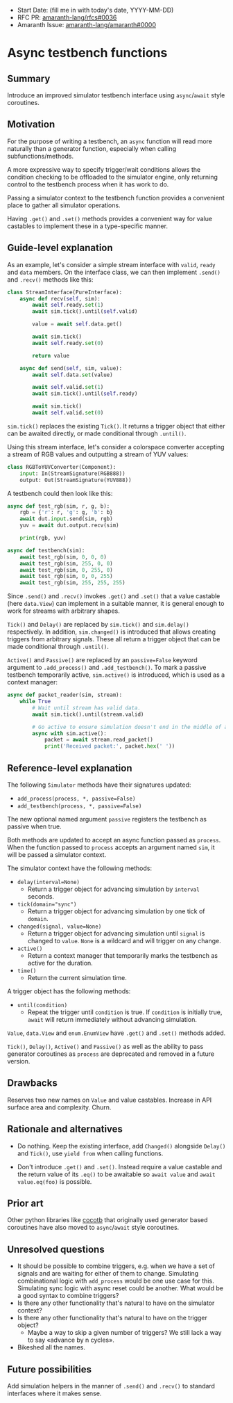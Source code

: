 - Start Date: (fill me in with today's date, YYYY-MM-DD)
- RFC PR: [amaranth-lang/rfcs#0036](https://github.com/amaranth-lang/rfcs/pull/0036)
- Amaranth Issue: [amaranth-lang/amaranth#0000](https://github.com/amaranth-lang/amaranth/issues/0000)

# Async testbench functions

## Summary
[summary]: #summary

Introduce an improved simulator testbench interface using `async`/`await` style coroutines.

## Motivation
[motivation]: #motivation

For the purpose of writing a testbench, an `async` function will read more naturally than a generator function, especially when calling subfunctions/methods.

A more expressive way to specify trigger/wait conditions allows the condition checking to be offloaded to the simulator engine, only returning control to the testbench process when it has work to do.

Passing a simulator context to the testbench function provides a convenient place to gather all simulator operations.

Having `.get()` and `.set()` methods provides a convenient way for value castables to implement these in a type-specific manner.

## Guide-level explanation
[guide-level-explanation]: #guide-level-explanation

As an example, let's consider a simple stream interface with `valid`, `ready` and `data` members.
On the interface class, we can then implement `.send()` and `.recv()` methods like this:

```python
class StreamInterface(PureInterface):
    async def recv(self, sim):
        await self.ready.set(1)
        await sim.tick().until(self.valid)

        value = await self.data.get()

        await sim.tick()
        await self.ready.set(0)

        return value

    async def send(self, sim, value):
        await self.data.set(value)

        await self.valid.set(1)
        await sim.tick().until(self.ready)

        await sim.tick()
        await self.valid.set(0)
```

`sim.tick()` replaces the existing `Tick()`. It returns a trigger object that either can be awaited directly, or made conditional through `.until()`.

Using this stream interface, let's consider a colorspace converter accepting a stream of RGB values and outputting a stream of YUV values:

```python
class RGBToYUVConverter(Component):
    input: In(StreamSignature(RGB888))
    output: Out(StreamSignature(YUV888))
```

A testbench could then look like this:

```python
async def test_rgb(sim, r, g, b):
    rgb = {'r': r, 'g': g, 'b': b}
    await dut.input.send(sim, rgb)
    yuv = await dut.output.recv(sim)

    print(rgb, yuv)

async def testbench(sim):
    await test_rgb(sim, 0, 0, 0)
    await test_rgb(sim, 255, 0, 0)
    await test_rgb(sim, 0, 255, 0)
    await test_rgb(sim, 0, 0, 255)
    await test_rgb(sim, 255, 255, 255)
```

Since `.send()` and `.recv()` invokes `.get()` and `.set()` that a value castable (here `data.View`) can implement in a suitable manner, it is general enough to work for streams with arbitrary shapes.

`Tick()` and `Delay()` are replaced by `sim.tick()` and `sim.delay()` respectively.
In addition, `sim.changed()` is introduced that allows creating triggers from arbitrary signals.
These all return a trigger object that can be made conditional through `.until()`.

`Active()` and `Passive()` are replaced by an `passive=False` keyword argument to `.add_process()` and `.add_testbench()`.
To mark a passive testbench temporarily active, `sim.active()` is introduced, which is used as a context manager:

```python
async def packet_reader(sim, stream):
    while True
        # Wait until stream has valid data.
        await sim.tick().until(stream.valid)

        # Go active to ensure simulation doesn't end in the middle of a packet.
        async with sim.active():
            packet = await stream.read_packet()
            print('Received packet:', packet.hex(' '))
```

## Reference-level explanation
[reference-level-explanation]: #reference-level-explanation

The following `Simulator` methods have their signatures updated:

* `add_process(process, *, passive=False)`
* `add_testbench(process, *, passive=False)`

The new optional named argument `passive` registers the testbench as passive when true.

Both methods are updated to accept an async function passed as `process`. When the function passed to `process` accepts an argument named `sim`, it will be passed a simulator context.

The simulator context have the following methods:
- `delay(interval=None)`
  - Return a trigger object for advancing simulation by `interval` seconds.
- `tick(domain="sync")`
  - Return a trigger object for advancing simulation by one tick of `domain`.
- `changed(signal, value=None)`
  - Return a trigger object for advancing simulation until `signal` is changed to `value`. `None` is a wildcard and will trigger on any change.
- `active()`
  - Return a context manager that temporarily marks the testbench as active for the duration.
- `time()`
  - Return the current simulation time.

A trigger object has the following methods:
- `until(condition)`
  - Repeat the trigger until `condition` is true. If `condition` is initially true, `await` will return immediately without advancing simulation.

`Value`, `data.View` and `enum.EnumView` have `.get()` and `.set()` methods added.

`Tick()`, `Delay()`, `Active()` and `Passive()` as well as the ability to pass generator coroutines as `process` are deprecated and removed in a future version.

## Drawbacks
[drawbacks]: #drawbacks

Reserves two new names on `Value` and value castables. Increase in API surface area and complexity. Churn.

## Rationale and alternatives
[rationale-and-alternatives]: #rationale-and-alternatives

- Do nothing. Keep the existing interface, add `Changed()` alongside `Delay()` and `Tick()`, use `yield from` when calling functions.

- Don't introduce `.get()` and `.set()`. Instead require a value castable and the return value of its `.eq()` to be awaitable so `await value` and `await value.eq(foo)` is possible.


## Prior art
[prior-art]: #prior-art

Other python libraries like [cocotb](https://docs.cocotb.org/en/stable/coroutines.html) that originally used generator based coroutines have also moved to `async`/`await` style coroutines.

## Unresolved questions
[unresolved-questions]: #unresolved-questions

- It should be possible to combine triggers, e.g. when we have a set of signals and are waiting for either of them to change.
  Simulating combinational logic with `add_process` would be one use case for this.
  Simulating sync logic with async reset could be another.
  What would be a good syntax to combine triggers?
- Is there any other functionality that's natural to have on the simulator context?
- Is there any other functionality that's natural to have on the trigger object?
  - Maybe a way to skip a given number of triggers? We still lack a way to say «advance by n cycles».
- Bikeshed all the names.

## Future possibilities
[future-possibilities]: #future-possibilities

Add simulation helpers in the manner of `.send()` and `.recv()` to standard interfaces where it makes sense.
